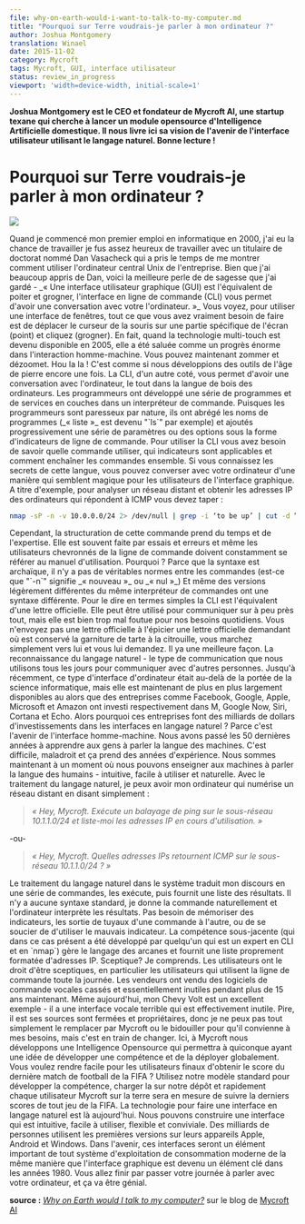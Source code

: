 ```yaml
---
file: why-on-earth-would-i-want-to-talk-to-my-computer.md
title: "Pourquoi sur Terre voudrais-je parler à mon ordinateur ?"
author: Joshua Montgomery
translation: Winael
date: 2015-11-02
category: Mycroft
tags: Mycroft, GUI, interface utilisateur
status: review_in_progress
viewport: 'width=device-width, initial-scale=1'
---
```


<meta http-equiv='Content-Type' content='text/html; charset=utf-8' />

<!-- Chapeau -->

**Joshua Montgomery est le CEO et fondateur de Mycroft AI, une startup texane qui cherche à lancer un module opensource d'Intelligence Artificielle domestique. Il nous livre ici sa vision de l'avenir de l'interface utilisateur utilisant le langage naturel. Bonne lecture !**

<!-- lang: EN
# <span lang="english">Why On Earth Would I Want To Talk To My Computer?</span>
-->

<!-- lang: FR -->
# <span lang="french">Pourquoi sur Terre voudrais-je parler à mon ordinateur ?</span>

![][1]

<!-- lang: EN
<span lang="english">
When I started my first computer job in 2000 I was fortunate enough to work with a PhD named Dan Vasacheck who took the time to show me how to use the company’s Unix mainframe. Though I learned a lot from Dan, the best gem of wisdom I took away was this – “A graphic user interface (GUI) is the equivalent of pointing and grunting, the command line interface (CLI) allows you to have a conversation with your computer.”
</span>
-->

<!-- lang: FR -->
<span lang="french">
    Quand je commencé mon premier emploi en informatique en 2000, j'ai eu la chance de travailler je fus assez heureux de travailler avec un titulaire de doctorat nommé Dan Vasacheck qui a pris le temps de me montrer comment utiliser l'ordinateur central Unix de l'entreprise. Bien que j'ai beaucoup appris de Dan, voici la meilleure perle de de sagesse que j'ai gardé - _« Une interface utilisateur graphique (GUI) est l'équivalent de poiter et grogner, l'interface en ligne de commande (CLI) vous permet d'avoir une conversation avec votre l'ordinateur. »_
</span>

<!-- lang: EN
<span lang="english">
You see, to use a windows interface, all you really need to do is move the mouse cursor to a specific part of the screen (point) and click (grunt). In fact, when multi-touch technology became available in 2005 it was hailed as a huge advancement in human-machine interaction. You can now zoom-in and out too. Wow! It is like we are developing stone age tools all over again.
</span>
-->

<!-- lang: FR -->
<span lang="french">
    Vous voyez, pour utiliser une interface de fenêtres, tout ce que vous avez vraiment besoin de faire est de déplacer le curseur de la souris sur une partie spécifique de l'écran (point) et cliquez (grogner). En fait, quand la technologie multi-touch est devenu disponible en 2005, elle a été saluée comme un progrès énorme dans l'interaction homme-machine. Vous pouvez maintenant zommer et dézoomet. Hou la la ! C'est comme si nous développions des outils de l'âge de pierre encore une fois.
</span>

<!-- lang: EN
<span lang="english">
The CLI, on the other hand, allows you to have a conversation with the computer, all be it in the computers stilted language. Programmers developed a series of programs and utilities layered on a command shell. Since programmers are lazy by nature they abbreviated the program names (“list” became “ls” for example) and gradually added a series of settings or options in the form of command line flags. To use the CLI you need to know which commands to run, which flags are applicable and how to string commands together. If you know the secrets of this language you can converse with your computer in ways that seem like magic to GUI users. As an example, to scan a remote network and get the ip addresses of computers that are responding to ICMP you would type:
</span>
-->

<!-- lang: FR -->
<span lang="french">
    La CLI, d'un autre coté, vous permet d'avoir une conversation avec l'ordinateur, le tout dans la langue de bois des ordinateurs. Les programmeurs ont développé une série de programmes et de services en couches dans un interpréteur de commande. Puisques les programmeurs sont paresseux par nature, ils ont abrégé les noms de programmes (_« liste »_ est devenu "`ls`" par exemple) et ajoutés progressivement une série de paramètres ou des options sous la forme d'indicateurs de ligne de commande. Pour utiliser la CLI vous avez besoin de savoir quelle commande utiliser, qui indicateurs sont applicables et comment enchaîner les commandes ensemble. Si vous connaissez les secrets de cette langue, vous pouvez converser avec votre ordinateur d'une manière qui semblent magique pour les utilisateurs de l'interface graphique. A titre d'exemple, pour analyser un réseau distant et obtenir les adresses IP des ordinateurs qui répondent à ICMP vous devez taper :
</span>

```sh
nmap -sP -n -v 10.0.0.0/24 2> /dev/null | grep -i ‘to be up’ | cut -d ” ” -f 2
```

<!-- lang: EN
<span lang="english">
However, structuring this command takes time and expertise. It is often done by trial and error and even accomplished users of the command line need to constantly refer to the user manual. Why? Because the syntax is archaic, there are no real standards between commands (does “-n” mean new or null?) and even slightly different versions of the same shell have different syntax.
</span>
-->

<!-- lang: FR -->
<span lang="french">
    Cependant, la structuration de cette commande prend du temps et de l'expertise. Elle est souvent faite par essais et erreurs et même les utilisateurs chevronnés de la ligne de commande doivent constamment se référer au manuel d'utilisation. Pourquoi ? Parce que la syntaxe est archaïque, il n'y a pas de véritables normes entre les commandes (est-ce que "`-n`" signifie _« nouveau »_ ou _« nul »_) Et même des versions légèrement différentes du même interpréteur de commandes ont une syntaxe différente.
</span>

<!-- lang: EN
<span lang="english">
To put it in layman’s terms the CLI is the equivalent of a formal letter. It can be used to communicate just about anything, but it is far too clunky for our daily needs. You don’t send the grocer a formal letter asking where they keep the pumpkin pie filling, you simply walk up to him and ask.
</span>
-->

<!-- lang: FR -->
<span lang="french">
    Pour le dire en termes simples la CLI est l'équivalent d'une lettre officielle. Elle peut être utilisé pour communiquer sur à peu près tout, mais elle est bien trop mal foutue pour nos besoins quotidiens. Vous n'envoyez pas une lettre officielle à l'épicier une lettre officielle demandant où est conservé la garniture de tarte à la citrouille, vous marchez simplement vers lui et vous lui demandez.
</span>

<!-- lang: EN
<span lang="english">
There’s a better way. Natural language recognition – the type of communication we every day to communicate with other people. Until recently this type of computer interface was beyond the reach of computer science, but it is now becoming widely available as companies like Facebook, Google, Apple, Microsoft and Amazon have invested in M, Now, Siri, Cortana and Echo respectively.
</span>
-->

<!-- lang: FR -->
<span lang="french">
    Il ya une meilleure façon. La reconnaissance du langage naturel - le type de communication que nous utilisons tous les jours pour communiquer avec d'autres personnes. Jusqu'à récemment, ce type d'interface d'ordinateur était au-delà de la portée de la science informatique, mais elle est maintenant de plus en plus largement disponibles au alors que des entreprises comme Facebook, Google, Apple, Microsoft et Amazon ont investi respectivement dans M, Google Now, Siri, Cortana et Echo.
</span>

<!-- lang: EN
<span lang="english">
So why are these companies making billion dollar investments in natural language interfaces? Because it’s the future of the human computer interface. We’ve spent the last 50 years teaching people to speak the language of the machines. It is difficult, awkward and takes years of experience. We are now at a place where we can teach machines to speak the language of humans – intuitive, easy to use and natural. With natural language processing, I can have my computer scan a remote network by simply saying:
</span>
-->

<!-- lang: FR -->
<span lang="french">
    Alors pourquoi ces entreprises font des milliards de dollars d'investissements dans les interfaces en langage naturel ? Parce c'est l'avenir de l'interface homme-machine. Nous avons passé les 50 dernières années à apprendre aux gens à parler la langue des machines. C'est difficile, maladroit et ça prend des années d'expérience. Nous sommes maintenant à un moment où nous pouvons enseigner aux machines à parler la langue des humains - intuitive, facile à utiliser et naturelle. Avec le traitement du langage naturel, je peux avoir mon ordinateur qui numérise un réseau distant en disant simplement :
</span>

<!-- lang: EN
<span lang="english">
>_"Hey, Mycroft. Run a ping sweep of 10.1.1.0/24 and list the IPs in use."_
</span>
-->

<!-- lang: FR -->
> <span lang="french">_« Hey, Mycroft. Exécute un balayage de ping sur le sous-réseau 10.1.1.0/24 et liste-moi les adresses IP en cours d'utilisation. »_
</span>

<!-- lang: EN
<span lang="english">
-or-
</span>
-->

<!-- lang: FR -->
<span lang="french">
    -ou-
</span>

<!-- lang: EN
<span lang="english">
> _"Hey, Mycroft. Which IPs on 10.1.1.0/24 are returning ICMP?"_
</span>
-->

<!-- lang: FR -->
> <span lang="french">_« Hey, Mycroft. Quelles adresses IPs retournent ICMP sur le sous-réseau 10.1.1.0/24 ? »_</span>

<!-- lang: EN
<span lang="english">
The natural language processing in the system translates my speech into a series of commands, executes them, and then provides a listing of the results. There is no standard syntax, I give the command naturally and the computer interprets the results. No need to memorize flags, pipe output from one command to another, or worry about throwing the wrong flag. The underlying skill ( which in this case was developed by someone who IS an expert in the CLI and in nmap ) handles the arcane language and provides a neatly formatted list of IP addresses.
</span>
-->

<!-- lang: FR -->
<span lang="french">
    Le traitement du langage naturel dans le système traduit mon discours en une série de commandes, les exécute, puis fournit une liste des résultats. Il n'y a aucune syntaxe standard, je donne la commande naturellement et l'ordinateur interprète les résultats. Pas besoin de mémoriser des indicateurs, les sortie de tuyaux d'une commande à l'autre, ou de se soucier de d'utiliser le mauvais indicateur. La compétence sous-jacente (qui dans ce cas présent a été développé par quelqu'un qui est un expert en CLI et en `nmap`) gère le langage des arcanes et fournit une liste proprement formatée d'adresses IP.
</span>

<!-- lang: EN
<span lang="english">
Skeptical? I understand. Users have a right to be skeptical, especially power users who use the CLI all day. Vendors have been selling broken and essentially useless voice command software for more than 15 years now. Even today my Chevy Volt is a prime example – it has a terrible voice interface that is effectively useless. Worse, it is closed source and proprietary so I can’t simply replace it with Mycroft or hack it to suite my needs, but that is changing.
</span>
-->

<!-- lang: FR -->
<span lang="french">
    Sceptique? Je comprends. Les utilisateurs ont le droit d'être sceptiques, en particulier les utilisateurs qui utilisent la ligne de commande toute la journée. Les vendeurs ont vendu des logiciels de commande vocales cassés et essentiellement inutiles pendant plus de 15 ans maintenant. Même aujourd'hui, mon Chevy Volt est un excellent exemple - il a une interface vocale terrible qui est effectivement inutile. Pire, il est ses sources sont fermées et propriétaires, donc je ne peux pas tout simplement le remplacer par Mycroft ou le bidouiller pour qu'il convienne à mes besoins, mais c'est en train de changer.
</span>

<!-- lang: EN
<span lang="english">
Here at Mycroft we are developing an open source AI that will allow anyone with an idea to develop a skill and deploy it globally. Want to make it easy for end users to get the score of the latest FIFA football game? Use our standard template to develop the skill, upload it to our repository and soon every Mycroft user on earth will be able to follow the latest from any FIFA game.
</span>
-->

<!-- lang: FR -->
<span lang="french">
    Ici, à Mycroft nous développons une Intelligence Opensource qui permettra à quiconque ayant une idée de développer une compétence et de la déployer globalement. Vous voulez rendre facile pour les utilisateurs finaux d'obtenir le score du dernière match de football de la FIFA ? Utilisez notre modèle standard pour développer la compétence, charger la sur notre dépôt et rapidement chaque utilisateur Mycroft sur la terre sera en mesure de suivre la derniers scores de tout jeu de la FIFA.
</span>

<!-- lang: EN
<span lang="english">
The technology to make a natural language interface is here today. We can build an interface that is intuitive, easy to use, flexible and friendly. Billions of people are using early versions on their Apple, Android and Windows devices. In the future these interfaces will be an important part of any modern consumer operating system in much the same way that the GUI became a key component in the 1980’s.
</span>
-->

<!-- lang: FR -->
<span lang="french">
    La technologie pour faire une interface en langage naturel est là aujourd'hui. Nous pouvons construire une interface qui est intuitive, facile à utiliser, flexible et conviviale. Des milliards de personnes utilisent les premières versions sur leurs appareils Apple, Android et Windows. Dans l'avenir, ces interfaces seront un élément important de tout système d'exploitation de consommation moderne de la même manière que l'interface graphique est devenu un élément clé dans les années 1980.
</span>

<!-- lang: EN
<span lang="english">
You will eventually spend your day talking with your computer, and it’s going to be great.
</span>
-->

<!-- lang: FR -->
<span lang="french">
    Vous allez finir par passer votre journée à parler avec votre ordinateur, et ça va être génial.
</span>

**source :** [_Why on Earth would I talk to my computer?_][2] sur le blog de [Mycroft AI][3]

[1]: /home/winael/Documents/Notes/fig/Mycroft/divers/Voice.png
[2]: https://mycroft.ai/why-on-earth-would-i-want-to-talk-to-my-computer/
[3]: https://mycroft.ai
